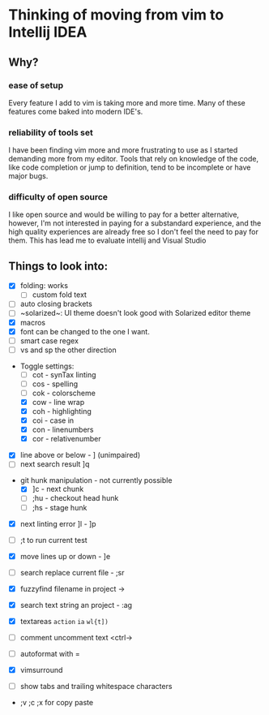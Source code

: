 # Thinking of moving from vim to Intellij IDEA

## Why?
### ease of setup
Every feature I add to vim is taking more and more time. Many of these features come baked into modern IDE's.

### reliability of tools set
I have been finding vim more and more frustrating to use as I started demanding more from my editor.
Tools that rely on knowledge of the code, like code completion or jump to definition, tend to be incomplete or have major bugs.

### difficulty of open source
I like open source and would be willing to pay for a better alternative, however, I'm not interested in paying for a substandard experience, and the high quality experiences are already free so I don't feel the need to pay for them.
This has lead me to evaluate intellij and Visual Studio

## Things to look into:

- [x] folding: works
    - [ ] custom fold text
- [ ] auto closing brackets
- [ ] ~solarized~: UI theme doesn't look good with Solarized editor theme
- [x] macros
- [x] font can be changed to the one I want.
- [ ] smart case regex
- [ ] vs and sp the other direction

- Toggle settings:
    - [ ] cot - synTax linting
    - [ ] cos - spelling
    - [ ] cok - colorscheme
    - [x] cow - line wrap
    - [x] coh - highlighting
    - [x] coi - case in
    - [x] con - linenumbers
    - [x] cor - relativenumber
- [x] line above or below - ]<space> (unimpaired)
- [ ] next search result ]q
- git hunk manipulation - not currently possible
    - [x] ]c - next chunk
    - [  ] ;hu - checkout head hunk
    - [  ] ;hs - stage hunk
- [x] next linting error ]l - ]p
- [ ] ;t to run current test
- [x] move lines up or down - ]e
- [ ] search replace current file - ;sr
- [x] fuzzyfind filename in project <ctrl-p> -> <s-m-o>
- [x] search text string an project - :ag
- [x] textareas `action` `ia` `wl{t])`
- [ ] comment uncomment text <ctrl-\>
- [ ] autoformat with =

- [x] vimsurround 
- [ ] show tabs and trailing whitespace characters

- ;v ;c ;x for copy paste

